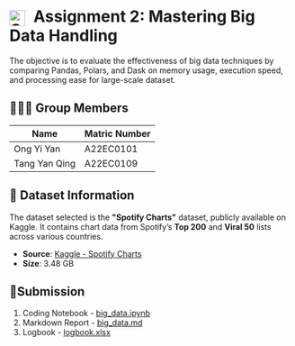 
# <img src="https://cdn-icons-png.flaticon.com/512/174/174872.png" alt="Spotify Logo" width="28" height="28" style="vertical-align: middle; margin-right: 8px;"> Assignment 2: Mastering Big Data Handling

The objective is to evaluate the effectiveness of big data techniques by comparing Pandas, Polars, and Dask on memory usage, execution speed, and processing ease for large-scale dataset.

## 🧑‍🤝‍🧑 Group Members

| Name                      | Matric Number     |
|---------------------------|----------------|
| Ong Yi Yan                | A22EC0101 |
| Tang Yan Qing             | A22EC0109  |


## 📁 Dataset Information
The dataset selected is the **"Spotify Charts"** dataset, publicly available on Kaggle. It contains chart data from Spotify’s **Top 200** and **Viral 50** lists across various countries.
- **Source**: [Kaggle - Spotify Charts](https://www.kaggle.com/datasets/dhruvildave/spotify-charts)  
- **Size**: 3.48 GB   

## 📄Submission

 1. Coding Notebook - [big_data.ipynb](big_data.ipynb)
 2. Markdown Report - [big_data.md](big_data.md)
 3. Logbook - [logbook.xlsx](logbook.xlsx)
